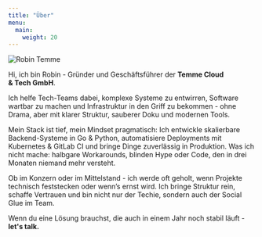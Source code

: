 ```yaml
---
title: "Über"
menu:
  main:
    weight: 20
---
```


![Robin Temme](../face.png)

Hi, ich bin Robin - Gründer und Geschäftsführer der **Temme Cloud & Tech GmbH**.

Ich helfe Tech-Teams dabei, komplexe Systeme zu entwirren, Software wartbar zu machen und Infrastruktur in den Griff zu bekommen - ohne Drama, aber mit klarer Struktur, sauberer Doku und modernen Tools.

Mein Stack ist tief, mein Mindset pragmatisch: Ich entwickle skalierbare Backend-Systeme in Go & Python, automatisiere Deployments mit Kubernetes & GitLab CI und bringe Dinge zuverlässig in Produktion.
Was ich nicht mache: halbgare Workarounds, blinden Hype oder Code, den in drei Monaten niemand mehr versteht.

Ob im Konzern oder im Mittelstand - ich werde oft geholt, wenn Projekte technisch feststecken oder wenn’s ernst wird. Ich bringe Struktur rein, schaffe Vertrauen und bin nicht nur der Techie, sondern auch der Social Glue im Team.

Wenn du eine Lösung brauchst, die auch in einem Jahr noch stabil läuft - **let's talk.**
